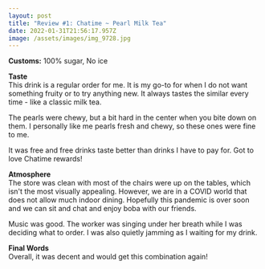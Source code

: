 ```yaml
---
layout: post
title: "Review #1: Chatime ~ Pearl Milk Tea"
date: 2022-01-31T21:56:17.957Z
image: /assets/images/img_9728.jpg
---
```

**Customs:** 100% sugar, No ice

**Taste**\
This drink is a regular order for me. It is my go-to for when I do not want something fruity or to try anything new. It always tastes the similar every time - like a classic milk tea. 

The pearls were chewy, but a bit hard in the center when you bite down on them. I personally like me pearls fresh and chewy, so these ones were fine to me.

It was free and free drinks taste better than drinks I have to pay for. Got to love Chatime rewards!

**Atmosphere**\
The store was clean with most of the chairs were up on the tables, which isn't the most visually appealing. However, we are in a COVID world that does not allow much indoor dining. Hopefully this pandemic is over soon and we can sit and chat and enjoy boba with our friends.

Music was good. The worker was singing under her breath while I was deciding what to order. I was also quietly jamming as I waiting for my drink.

**Final Words**\
Overall, it was decent and would get this combination again!